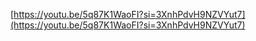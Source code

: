 [https://youtu.be/5q87K1WaoFI?si=3XnhPdvH9NZVYut7](https://youtu.be/5q87K1WaoFI?si=3XnhPdvH9NZVYut7)